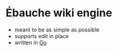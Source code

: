 # Ébauche wiki engine
- meant to be as simple as possible
- supports edit in place
- written in [Go](//golang.org/)
